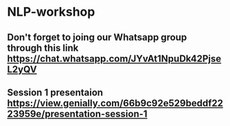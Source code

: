 # NLP-workshop
## Don't forget to joing our Whatsapp group through this link https://chat.whatsapp.com/JYvAt1NpuDk42PjseL2yQV
## Session 1 presentaion https://view.genially.com/66b9c92e529beddf2223959e/presentation-session-1
